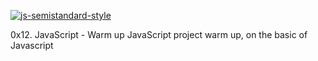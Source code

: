 [![js-semistandard-style](https://raw.githubusercontent.com/standard/semistandard/master/badge.svg)](https://github.com/standard/semistandard)

0x12. JavaScript - Warm up
JavaScript project warm up, on the basic of Javascript

